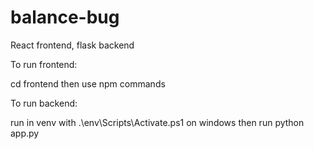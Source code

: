 # balance-bug

React frontend, flask backend

To run frontend:

cd frontend then use npm commands

To run backend:

run in venv with .\env\Scripts\Activate.ps1 on windows
then run python app.py